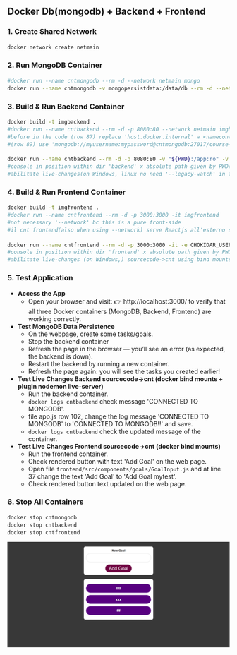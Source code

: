 ## Docker Db(mongodb) + Backend + Frontend

### 1. Create Shared Network
```bash
docker network create netmain
```

### 2. Run MongoDB Container
```bash
#docker run --name cntmongodb --rm -d --network netmain mongo
docker run --name cntmongodb -v mongopersistdata:/data/db --rm -d --network netmain -e MONGO_INITDB_ROOT_USERNAME=myusername -e MONGO_INITDB_ROOT_PASSWORD=mypassword mongo
```

### 3. Build & Run Backend Container
```bash
docker build -t imgbackend .
#docker run --name cntbackend --rm -d -p 8080:80 --network netmain imgbackend
#before in the code (row 87) replace 'host.docker.internal' w <namecontainertarget> + rebuild image, still need port 8080 x the frontend(bc is a pure front-side no server)
#(row 89) use 'mongodb://myusername:mypassword@cntmongodb:27017/course-goals?authSource=admin' to connect w auth(se prima ti eri connesso senza auth, mongodb ha creato un volume settato a 'noauth'; per accedere a mongodb con auth elimina quel volume + run cntmongodb)

docker run --name cntbackend --rm -d -p 8080:80 -v "${PWD}:/app:ro" -v logs:/app/logs -v /app/node_modules -e MONGODB_USERNAME=myusername -e MONGODB_PASSWORD=mypassword --network netmain imgbackend
#console in position within dir 'backend' x absolute path given by PWD(powershell, %cd% x cmd.exe)
#abilitate live-changes(on Windows, linux no need '--legacy-watch' in file package.json start mode) sourcecode->cnt thanks to bind mounts + use env vars x pass mongo credentials to cntmongodb
```

### 4. Build & Run Frontend Container
```bash
docker build -t imgfrontend .
#docker run --name cntfrontend --rm -d -p 3000:3000 -it imgfrontend
#not necessary '--network' bc this is a pure front-side
#il cnt frontend(also when using --network) serve Reactjs all'esterno su porta 3000, ma se hai settato nel front 'const API_URL = 'http://cntbackend';' (row 12) il browser(su localhost:3000) lo prova a fetchare come se fosse un dominio pubblico, dando errore!! quindi: o crei un mini-server(usando nodejs/express) sul frontend cosi da poter usare 'cntbackend', altrimenti ESPONI PORT SUL BACKEND WHEN CREATE CNT BACKEND e raggiungila dal frontend con 'const API_URL = 'http://localhost:8080';'.

docker run --name cntfrontend --rm -d -p 3000:3000 -it -e CHOKIDAR_USEPOLLING=true -e WATCHPACK_POLLING=true -v "${PWD}/src:/app/src:ro" imgfrontend
#console in position within dir 'frontend' x absolute path given by PWD(powershell, %cd% x cmd.exe)
#abilitate live-changes (on Windows,) sourcecode->cnt using bind mounts(only x folder /src not entire frontend)
```

### 5. Test Application
- **Access the App** 
    - Open your browser and visit: 👉 http://localhost:3000/ to verify that all three Docker containers (MongoDB, Backend, Frontend) are working correctly.
- **Test MongoDB Data Persistence** 
    - On the webpage, create some tasks/goals.
    - Stop the backend container
    - Refresh the page in the browser — you’ll see an error (as expected, the backend is down).
    - Restart the backend by running a new container.
    - Refresh the page again: you will see the tasks you created earlier! 
- **Test Live Changes Backend sourcecode->cnt (docker bind mounts + plugin nodemon live-server)** 
    - Run the backend container.
    - `docker logs cntbackend` check message 'CONNECTED TO MONGODB'.
    - file app.js row 102, change the log message 'CONNECTED TO MONGODB' to 'CONNECTED TO MONGODB!!' and save.
    - `docker logs cntbackend` check the updated message of the container.
- **Test Live Changes Frontend sourcecode->cnt (docker bind mounts)**
    - Run the frontend container.
    - Check rendered button with text 'Add Goal' on the web page.
    - Open file `frontend/src/components/goals/GoalInput.js` and at line 37 change the text 'Add Goal' to 'Add Goal mytest'.
    - Check rendered button text updated on the web page.

### 6. Stop All Containers
```bash
docker stop cntmongodb
docker stop cntbackend
docker stop cntfrontend
```

![Reference1](./readmefiles/dbbackfront1.png)